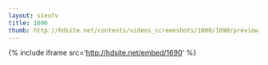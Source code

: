```yaml
---
layout: sieutv
title: 1690
thumb: http://hdsite.net/contents/videos_screenshots/1000/1690/preview_360p.mp4.jpg
---
```

{% include iframe src='http://hdsite.net/embed/1690' %}
 
